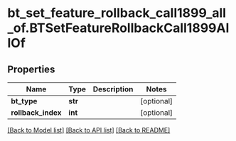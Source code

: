 # bt_set_feature_rollback_call1899_all_of.BTSetFeatureRollbackCall1899AllOf

## Properties
Name | Type | Description | Notes
------------ | ------------- | ------------- | -------------
**bt_type** | **str** |  | [optional] 
**rollback_index** | **int** |  | [optional] 

[[Back to Model list]](../README.md#documentation-for-models) [[Back to API list]](../README.md#documentation-for-api-endpoints) [[Back to README]](../README.md)



